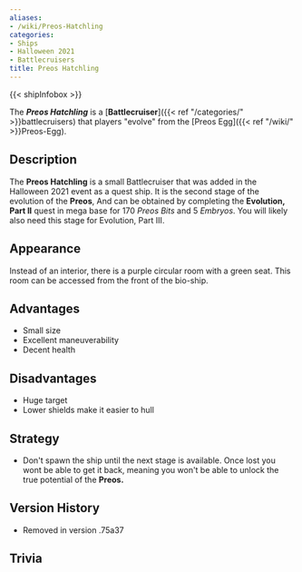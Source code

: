 ```yaml
---
aliases:
- /wiki/Preos-Hatchling
categories:
- Ships
- Halloween 2021
- Battlecruisers
title: Preos Hatchling
---  
```


{{< shipInfobox >}} 

The **_Preos Hatchling_** is a [**Battlecruiser**]({{< ref "/categories/" >}}battlecruisers) that players "evolve" from the [Preos Egg]({{< ref "/wiki/" >}}Preos-Egg). 

## Description

The **Preos Hatchling** is a small Battlecruiser that was added in the Halloween 2021 event as a quest ship. It is the second stage of the evolution of the **Preos**, And can be obtained by completing the **Evolution, Part II** quest in mega base for 170 _Preos Bits_ and 5 _Embryos_. You will likely also need this stage for Evolution, Part III.

## Appearance

Instead of an interior, there is a purple circular room with a green seat. This room can be accessed from the front of the bio-ship.

## Advantages

- Small size
- Excellent maneuverability
- Decent health

## Disadvantages

- Huge target
- Lower shields make it easier to hull

## Strategy

- Don't spawn the ship until the next stage is available. Once lost you wont be able to get it back, meaning you won't be able to unlock the true potential of the **Preos.**

## Version History 

- Removed in version .75a37

## Trivia